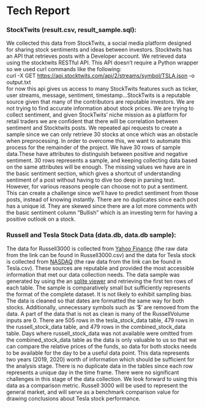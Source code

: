# Tech Report

### StockTwits (result.csv, result_sample.sql):
We collected this data from StockTwits, a social media platform designed for sharing stock sentiments and ideas between investors. Stocktwits has an API that retrieves posts with a Developer account. We retrieved data using the stocktwits RESTful API. This API doesn’t require a Python wrapper so we used curl commands like the following:  
curl -X GET https://api.stocktwits.com/api/2/streams/symbol/TSLA.json -o output.txt  
for now this api gives us access to many StockTwits features such as ticker, user streams, message, sentiment, timestamp...StockTwits is a reputable source given that many of the contributors are reputable investors. We are not trying to find accurate information about stock prices. We are trying to collect sentiment, and given StockTwits’ niche mission as a platform for retail traders we are confident that there will be correlation between sentiment and Stocktwits posts. We repeated api requests to create a sample since we can only retrieve 30 stocks at once which was an obstacle when preprocessing. In order to overcome this, we want to automate this process for the remainder of the project. We have 30 rows of sample data.These have attributes to distinguish between positive and negative sentiment. 30 rows represents a sample, and keeping collecting data based on the same attributes will be enough. The missing values we have are in the basic sentiment section, which gives a shortcut of understanding sentiment of a post without having to dive too deep in parsing text. However, for various reasons people can choose not to put a sentiment. This can create a challenge since we’ll have to predict sentiment from those posts, instead of knowing instantly. There are no duplicates since each post has a unique id. They are skewed since there are a lot more comments with the basic sentiment column “Bullish” which is an investing term for having a positive outlook on a stock.


### Russell and Tesla Stock Data (data.db, data.db sample):
The data for Russell3000 is collected from [Yahoo Finance](https://finance.yahoo.com/quote/%5ERUA/history/) (the raw data from the link can be found in Russell3000.csv) and the data for Tesla stock is collected from [NASDAQ](https://www.nasdaq.com/market-activity/stocks/tsla/historical) (the raw data from the link can be found in Tesla.csv). These sources are reputable and provided the most accessible information that met our data collection needs. 
The data sample was generated by using the an [sqlite viewer](http://sqliteviewer.flowsoft7.com) and retrieving the first ten rows of each table. The sample is comparatively small but sufficiently represents the format of the complete dataset. It is not likely to exhibit sampling bias.  
The data is cleaned so that dates are formatted the same way for both stocks. Additionally, unnecessary symbols such as ‘$’ are removed from the data. A part of the data that is not as clean is many of the RussellVolume inputs are 0. 
There are 505 rows in the tesla_stock_data table, 479 rows in the russell_stock_data table, and 479 rows in the combined_stock_data table. Days where russell_stock_data was not available were omitted from the combined_stock_data table as the data is only valuable to us so that we can compare the relative prices of the funds, so data for both stocks needs to be available for the day to be a useful data point. This data represents two years (2019, 2020) worth of information which should be sufficient for the analysis stage. There is no duplicate data in the tables since each row represents a unique day in the time frame. 
There were no significant challenges in this stage of the data collection. We look forward to using this data as a comparison metric. Russell 3000 will be used to represent the general market, and will serve as a benchmark comparison value for drawing conclusions about Tesla stock performance.
